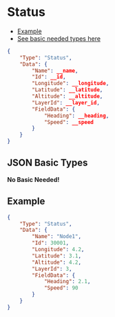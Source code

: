 # Status

- [Example](#example)
- [See basic needed types here](#json-basic-types)

```JSON
{
    "Type": "Status",
    "Data": {
        "Name": __name,
        "Id": __id,
        "Longitude": __longitude,
        "Latitude": __latitude,
        "Altitude": __altitude,
        "LayerId": __layer_id,
        "FieldData": {
            "Heading": __heading,
            "Speed": __speed
        }
    }
}
```

## JSON Basic Types 

**No Basic Needed!**

## Example

```JSON
{
    "Type": "Status",
    "Data": {
        "Name": "Node1",
        "Id": 30001,
        "Longitude": 4.2,
        "Latitude": 3.1,
        "Altitude": 4.2,
        "LayerId": 3,
        "FieldData": {
            "Heading": 2.1,
            "Speed": 90
        }
    }
}
```


